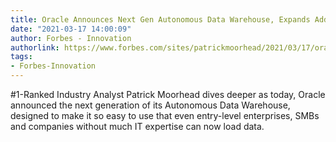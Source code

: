 ```yaml
---
title: Oracle Announces Next Gen Autonomous Data Warehouse, Expands Addressable Market
date: "2021-03-17 14:00:09"
author: Forbes - Innovation
authorlink: https://www.forbes.com/sites/patrickmoorhead/2021/03/17/oracle-announces-next-gen-autonomous-data-warehouse-expands-addressable-market/
tags:
- Forbes-Innovation
---
```

#1-Ranked Industry Analyst Patrick Moorhead dives deeper as today, Oracle announced the next generation of its Autonomous Data Warehouse, designed to make it so easy to use that even entry-level enterprises, SMBs and companies without much IT expertise can now load data.